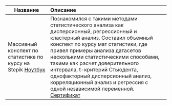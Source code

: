 | **Название** | **Описание** |
| -------------------- | :--------------------- |
| Массивный конспект по статистике по курсу на Stepik [Ноутбук](https://github.com/INLAE/mat_stat/blob/main/Statistic%20Notes.ipynb)| Познакомился с такими методами статистического анализа как дисперсионный, регрессионный и кластерный анализ. Составил объемный конспект по курсу мат статистики, где привел примеры анализа датасетов несколькими статистическими способами, такими как расчет доверительного интервала,  t-критерий Стьюдента, однофакторный дисперсионный анализ, корреляционный анализ и регрессия с одной независимой переменной. [Сертификат](https://github.com/INLAE/wastepaper/blob/main/stepik-certificate-76-2b1c410.pdf)
